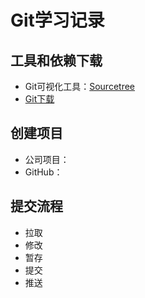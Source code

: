 # Git学习记录

## 工具和依赖下载

- Git可视化工具：[Sourcetree](https://www.sourcetreeapp.com/)
- [Git下载](https://git-scm.com/downloads)

## 创建项目

- 公司项目：
- GitHub：

## 提交流程

- 拉取
- 修改
- 暂存
- 提交
- 推送